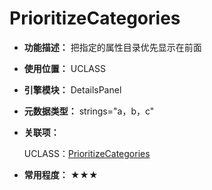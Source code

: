 ﻿# PrioritizeCategories

- **功能描述：** 把指定的属性目录优先显示在前面

- **使用位置：** UCLASS

- **引擎模块：** DetailsPanel

- **元数据类型：** strings="a，b，c"

- **关联项：** 

  UCLASS：[PrioritizeCategories](../../Specifier/UCLASS/Category/PrioritizeCategories/PrioritizeCategories.md)

- **常用程度：** ★★★
